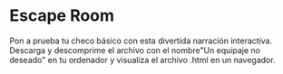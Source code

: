 # Escape Room 
Pon a prueba tu checo básico con esta divertida narración interactiva. Descarga y descomprime el archivo con el nombre"Un equipaje no deseado" en tu ordenador y visualiza el archivo .html en un navegador. 



